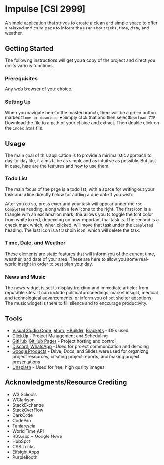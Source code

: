 # Impulse [CSI 2999]
A simple application that strives to create a clean and simple space to offer a relaxed and calm page to inform the user about tasks, time, date, and weather.

## Getting Started

The following instructions will get you a copy of the project and direct you on its various functions.

### Prerequisites

Any web browser of your choice.

### Setting Up

When you navigate here to the master branch, there will be a green button marked```Clone or download ▼``` Simply click that and then select```Download ZIP``` Download the file to a path of your choice and extract. Then double click on the ```index.html``` file.

## Usage

The main goal of this application is to provide a minimalistic approach to day-to-day life, it aims to be as simple and as intuitive as possible. But just in case, here are the features and how to use them.

### Todo List

The main focus of the page is a todo list, with a space for writing out your task and a line directly below for adding a due date if you wish.

After you do so, press enter and your task will appear under the ```Not Completed``` heading, along with a few icons to the right. The first icon is a triangle with an exclamation mark, this allows you to toggle the font color from white to red, depending on how important that task is. The second is a check mark which, when clicked, will move that task under the ```Completed``` heading. The last icon is a trashbin icon, which will delete the task.

### Time, Date, and Weather

These elements are static features that will inform you of the current time, weather, and date of your area. These are here to allow you some real-world insight in order to best plan your day.

### News and Music

The news widget is set to display trending and immediate articles from reputable sites. It can include political proceedings, market insight, medical and technological advancements, or inform you of pet shelter adoptions. The music widget is there to fill silence and to encourage productivity.


## Tools

* [Visual Studio Code](https://code.visualstudio.com/), [Atom](https://atom.io/), [HBuilder](https://dcloud.io/), [Brackets](http://brackets.io/) - IDEs used
* [ClickUp](https://clickup.com/) - Project Management and Scheduling
* [GitHub](https://github.com/), [GitHub Pages](https://pages.github.com/) - Project hosting and control
* [Discord](https://discord.com/), [WhatsApp](https://whatsapp.com/) - Used for project communication and demoing
* [Google Products](https://google.com/) - Drive, Docs, and Slides were used for organizng project resources, creating project reports, and making project presentations
* [Unsplash](https://unsplash.com/) - Used for free, high quality images

## Acknowledgments/Resource Crediting

* W3 Schools
* WClarkson
* StackExchange
* StackOverFlow
* DarkCode
* CodePen
* Taniarascia
* World Time API
* RSS.app + Google News
* HubSpot
* CSS Tricks
* Elfsight Apps
* PurpleBooth
